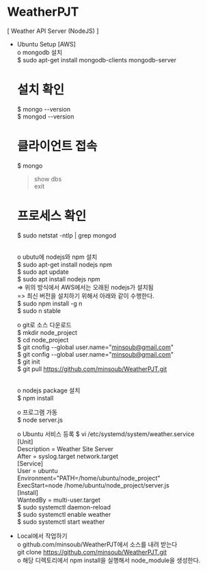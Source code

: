 # WeatherPJT
[ Weather API Server (NodeJS) ]<br>

- Ubuntu Setup [AWS] <br>
  o mongodb 설치 <br>
    $ sudo apt-get install mongodb-clients mongodb-server <br>
    # 설치 확인 <br>
    $ mongo --version <br>
    $ mongod --version <br>
    # 클라이언트 접속  <br>
    $ mongo <br>
    > show dbs <br>
    > exit <br>
    # 프로세스 확인 <br>
    $ sudo netstat -ntlp | grep mongod <br><br>
    
  o ubutu에 nodejs와 npm 설치 <br>
    $ sudo apt-get install nodejs npm <br>
    $ sudo apt update <br>
    $ sudo apt install nodejs npm <br>
    => 위의 방식에서 AWS에서는 오래된 nodejs가 설치됨<br>
    => 최신 버전을 설치하기 위해서 아래와 같이 수행한다. <br>
    $ sudo npm install -g n  <br>
    $ sudo n stable <br>
    
    
  o git로 소스 다운로드 <br>
    $ mkdir node_project <br>
    $ cd node_project <br>
    $ git cnofig --global user.name="minsoub@gmail.com" <br>
    $ git config --global user.name="minsoub@gmail.com" <br>
    $ git init <br>
    $ git pull https://github.com/minsoub/WeatherPJT.git <br><br>
      
  o nodejs package 설치 <br>
    $ npm install <br>
    
  o 프로그램 가동 <br>
    $ node server.js
    
  o Ubuntu 서비스 등록
    $ vi /etc/systemd/system/weather.service <br>
     [Unit] <br>
      Description = Weather Site Server<br>
      After = syslog.target network.target<br>
     [Service]<br>
      User = ubuntu<br>
      Environment="PATH=/home/ubuntu/node_project"<br>
      ExecStart=node /home/ubuntu/node_project/server.js<br>
     [Install]<br>
      WantedBy = multi-user.target<br>
   $ sudo systemctl daemon-reload <br>
   $ sudo systemctl enable weather <br>
   $ sudo systemctl start weather <br>
  
    
- Local에서 작업하기<br>
  o github.com/minsoub/WeatherPJT에서 소스를 내려 받는다<br>
    git clone https://github.com/minsoub/WeatherPJT.git <br>
  o 해당 디렉토리에서 npm install을 실행해서 node_module을 생성한다. <br>
  

